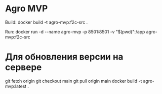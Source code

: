 # Agro MVP

Build: docker build -t agro-mvp:f2c-src . 

Run: docker run -d --name agro-mvp -p 8501:8501 -v "$(pwd)":/app agro-mvp:f2c-src


# Для обновления версии на сервере
git fetch origin
git checkout main
git pull origin main
docker build -t agro-mvp:latest .
